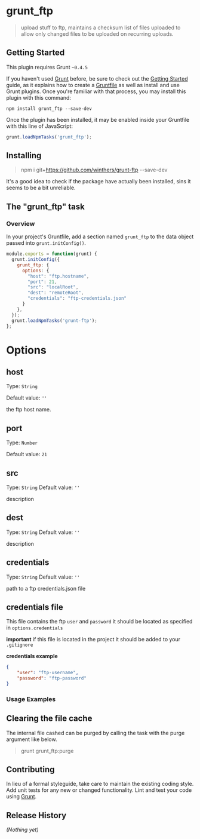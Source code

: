 # grunt_ftp

> upload stuff to ftp, maintains a checksum list of files uploaded to allow only changed files to be uploaded on recurring uploads. 

## Getting Started
This plugin requires Grunt `~0.4.5`

If you haven't used [Grunt](http://gruntjs.com/) before, be sure to check out the [Getting Started](http://gruntjs.com/getting-started) guide, as it explains how to create a [Gruntfile](http://gruntjs.com/sample-gruntfile) as well as install and use Grunt plugins. Once you're familiar with that process, you may install this plugin with this command:

```shell
npm install grunt_ftp --save-dev
```

Once the plugin has been installed, it may be enabled inside your Gruntfile with this line of JavaScript:

```js
grunt.loadNpmTasks('grunt_ftp');
```


## Installing 

> npm i git+https://github.com/winthers/grunt-ftp --save-dev

It's a good idea to check if the package have actually been installed, sins it seems to be a bit unreliable.



## The "grunt_ftp" task

### Overview
In your project's Gruntfile, add a section named `grunt_ftp` to the data object passed into `grunt.initConfig()`.

```js
module.exports = function(grunt) {
  grunt.initConfig({
    grunt_ftp: {
      options: {
        "host": "ftp.hostname",
        "port": 21,
        "src": "localRoot",
        "dest": "remoteRoot",
        "credentials": "ftp-credentials.json"
      }
    },
  });
  grunt.loadNpmTasks('grunt-ftp');
};
```



# Options

## host
Type: `String`

Default value: `''`

the ftp host name.

## port
Type: `Number`

Default value: `21`


## src
Type: `String`
Default value: `''`

description

## dest
Type: `String`
Default value: `''`

description


## credentials

Type: `String`
Default value: `''`

path to a ftp credentials.json file

## credentials file

This file contains the ftp `user` and `password` it should be located as specified in `options.credentials`

**important** if this file is located in the project it should be added to your `.gitignore` 

**credentials example**

```json
{
    "user": "ftp-username",
    "password": "ftp-password"
}
```


### Usage Examples


## Clearing the file cache
The internal file cashed can be purged by calling the task with the purge argument like below.

> grunt grunt_ftp:purge 


## Contributing
In lieu of a formal styleguide, take care to maintain the existing coding style. Add unit tests for any new or changed functionality. Lint and test your code using [Grunt](http://gruntjs.com/).

## Release History
_(Nothing yet)_
